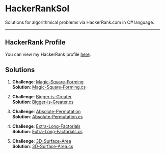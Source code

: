 # HackerRankSol
Solutions for algorithmical problems via HackerRank.com in C# language.

---

## HackerRank Profile
You can view my HackerRank profile [here](https://www.hackerrank.com/profile/barak_finkel1).

## Solutions

1. **Challenge**: [Magic-Square-Forming](https://www.hackerrank.com/challenges/magic-square-forming/problem)  
   **Solution**:  [Magic-Square-Forming.cs](https://github.com/BarakFinkel/HackerRankSol/blob/main/Magic-Square-Forming.cs)

2. **Challenge**: [Bigger-is-Greater](https://www.hackerrank.com/challenges/bigger-is-greater/problem)  
   **Solution**:  [Bigger-is-Greater.cs](https://github.com/BarakFinkel/HackerRankSol/blob/main/Bigger-is-Greater.cs)

3. **Challenge**: [Absolute-Permutation](https://www.hackerrank.com/challenges/absolute-permutation/problem)  
   **Solution**:  [Absolute-Permutation.cs](https://github.com/BarakFinkel/HackerRankSol/blob/main/Absolute-Permutation.cs)

4. **Challenge**: [Extra-Long-Factorials](https://www.hackerrank.com/challenges/extra-long-factorials/problem)  
   **Solution**:  [Extra-Long-Factorials.cs](https://github.com/BarakFinkel/HackerRankSol/blob/main/Extra-Long-Factorials.cs)

5. **Challenge**: [3D-Surface-Area](https://www.hackerrank.com/challenges/3d-surface-area/problem)  
   **Solution**:  [3D-Surface-Area.cs](https://github.com/BarakFinkel/HackerRankSol/blob/main/3D-Surface-Area.cs)